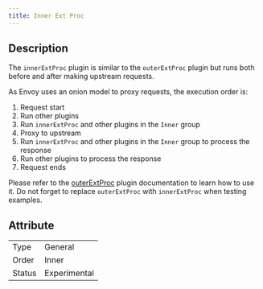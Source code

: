 ```yaml
---
title: Inner Ext Proc
---
```


## Description

The `innerExtProc` plugin is similar to the `outerExtProc` plugin but runs both before and after making upstream requests.

As Envoy uses an onion model to proxy requests, the execution order is:

1. Request start
2. Run other plugins
3. Run `innerExtProc` and other plugins in the `Inner` group
4. Proxy to upstream
5. Run `innerExtProc` and other plugins in the `Inner` group to process the response
6. Run other plugins to process the response
7. Request ends

Please refer to the [outerExtProc](./outer_ext_proc.md) plugin documentation to learn how to use it. Do not forget to replace `outerExtProc` with `innerExtProc` when testing examples.

## Attribute

|        |              |
|--------|--------------|
| Type   | General      |
| Order  | Inner        |
| Status | Experimental |
